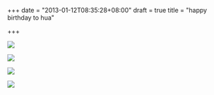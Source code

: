 +++
date = "2013-01-12T08:35:28+08:00"
draft = true
title = "happy birthday to hua"

+++



![](/images/HappyBirthdayToHua0.jpg)

![](/images/HappyBirthdayToHua1.jpg)

![](/images/HappyBirthdayToHua2.jpg)

![](/images/HappyBirthdayToHua3.jpg)